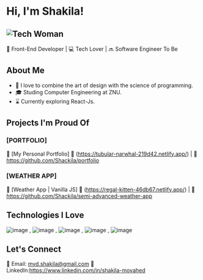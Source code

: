 # Hi, I'm Shakila! 
![Tech Woman](https://img.icons8.com/external-flat-wichaiwi/64/000000/external-designer-gig-economy-flat-wichaiwi.png) 
-
🚀 Front-End Developer | 💻 Tech Lover | 🔜 Software Engineer To Be

## About Me

- 🎨 I love to combine the art of design with the science of programming.
- 🎓 Studing Computer Engineering at ZNU.
- ⌛ Currently exploring React-Js.

## Projects I'm Proud Of

### [PORTFOLIO]

📌 [My Personal Portfolio]
🔗 (https://tubular-narwhal-219d42.netlify.app/) | 📂 https://github.com/Shackila/portfolio

### [WEATHER APP]

📌 [Weather App | Vanilla JS]
🔗 (https://regal-kitten-46db67.netlify.app/) | 📂 https://github.com/Shackila/semi-advanced-weather-app

## Technologies I Love

  ![image](https://github.com/Shackila/Shackila/assets/105964124/e1925eee-3533-483b-84d1-b76697725731)
, ![image](https://github.com/Shackila/Shackila/assets/105964124/0eab9d73-9645-4db8-854a-97da631f4b09)
, ![image](https://github.com/Shackila/Shackila/assets/105964124/fcbe8994-0ed6-4ef1-bc2a-7e45b25df7fa)
, ![image](https://github.com/Shackila/Shackila/assets/105964124/b9c30277-200e-4c79-879b-c808f0db30a1)
, ![image](https://github.com/Shackila/Shackila/assets/105964124/d4e89f7f-d4e1-4a79-80f9-787d7c4157f7)


## Let's Connect

📧 Email: mvd.shakila@gmail.com
💼 LinkedIn:https://www.linkedin.com/in/shakila-movahed
